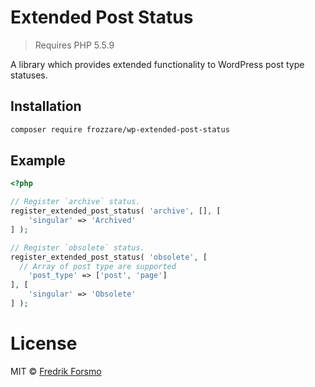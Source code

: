 # Extended Post Status

> Requires PHP 5.5.9

A library which provides extended functionality to WordPress post type statuses.

## Installation

```sh
composer require frozzare/wp-extended-post-status
```

## Example

```php
<?php

// Register `archive` status.
register_extended_post_status( 'archive', [], [
	'singular' => 'Archived'
] );

// Register `obsolete` status.
register_extended_post_status( 'obsolete', [
  // Array of post type are supported
	'post_type' => ['post', 'page']
], [
	'singular' => 'Obsolete'
] );
```

# License

MIT © [Fredrik Forsmo](https://github.com/frozzare)
